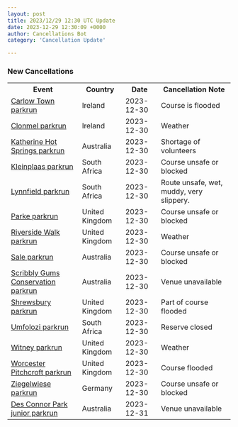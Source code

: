 ```yaml
---
layout: post
title: 2023/12/29 12:30 UTC Update
date: 2023-12-29 12:30:09 +0000
author: Cancellations Bot
category: 'Cancellation Update'

---
```


<h3>New Cancellations</h3>
<div class='hscrollable'>
<table style='width: 100%'>
    <tr>
        <th>Event</th>
        <th>Country</th>
        <th>Date</th>
        <th>Cancellation Note</th>
    </tr>
    <tr>
        <td><a href="https://www.parkrun.ie/carlowtown">Carlow Town parkrun</a></td>
        <td>Ireland</td>
        <td>2023-12-30</td>
        <td>Course is flooded</td>
    </tr>
    <tr>
        <td><a href="https://www.parkrun.ie/clonmel">Clonmel parkrun</a></td>
        <td>Ireland</td>
        <td>2023-12-30</td>
        <td>Weather</td>
    </tr>
    <tr>
        <td><a href="https://www.parkrun.com.au/katherinehotsprings">Katherine Hot Springs parkrun</a></td>
        <td>Australia</td>
        <td>2023-12-30</td>
        <td>Shortage of volunteers</td>
    </tr>
    <tr>
        <td><a href="https://www.parkrun.co.za/kleinplaas">Kleinplaas parkrun</a></td>
        <td>South Africa</td>
        <td>2023-12-30</td>
        <td>Course unsafe or blocked</td>
    </tr>
    <tr>
        <td><a href="https://www.parkrun.co.za/lynnfield">Lynnfield parkrun</a></td>
        <td>South Africa</td>
        <td>2023-12-30</td>
        <td>Route unsafe, wet, muddy, very slippery.</td>
    </tr>
    <tr>
        <td><a href="https://www.parkrun.org.uk/parke">Parke parkrun</a></td>
        <td>United Kingdom</td>
        <td>2023-12-30</td>
        <td>Course unsafe or blocked</td>
    </tr>
    <tr>
        <td><a href="https://www.parkrun.org.uk/riversidewalk">Riverside Walk parkrun</a></td>
        <td>United Kingdom</td>
        <td>2023-12-30</td>
        <td>Weather</td>
    </tr>
    <tr>
        <td><a href="https://www.parkrun.com.au/sale">Sale parkrun</a></td>
        <td>Australia</td>
        <td>2023-12-30</td>
        <td>Course unsafe or blocked</td>
    </tr>
    <tr>
        <td><a href="https://www.parkrun.com.au/scribblygumsconservation">Scribbly Gums Conservation parkrun</a></td>
        <td>Australia</td>
        <td>2023-12-30</td>
        <td>Venue unavailable</td>
    </tr>
    <tr>
        <td><a href="https://www.parkrun.org.uk/shrewsbury">Shrewsbury parkrun</a></td>
        <td>United Kingdom</td>
        <td>2023-12-30</td>
        <td>Part of course flooded</td>
    </tr>
    <tr>
        <td><a href="https://www.parkrun.co.za/umfolozi">Umfolozi parkrun</a></td>
        <td>South Africa</td>
        <td>2023-12-30</td>
        <td>Reserve closed</td>
    </tr>
    <tr>
        <td><a href="https://www.parkrun.org.uk/witney">Witney parkrun</a></td>
        <td>United Kingdom</td>
        <td>2023-12-30</td>
        <td>Weather</td>
    </tr>
    <tr>
        <td><a href="https://www.parkrun.org.uk/worcesterpitchcroft">Worcester Pitchcroft parkrun</a></td>
        <td>United Kingdom</td>
        <td>2023-12-30</td>
        <td>Course flooded</td>
    </tr>
    <tr>
        <td><a href="https://www.parkrun.com.de/ziegelwiese">Ziegelwiese parkrun</a></td>
        <td>Germany</td>
        <td>2023-12-30</td>
        <td>Course unsafe or blocked</td>
    </tr>
    <tr>
        <td><a href="https://www.parkrun.com.au/desconnorpark-juniors">Des Connor Park junior parkrun</a></td>
        <td>Australia</td>
        <td>2023-12-31</td>
        <td>Venue unavailable</td>
    </tr>
</table>
</div>

